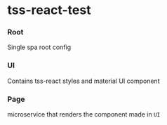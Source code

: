 # tss-react-test

### Root 

Single spa root config

### UI

Contains tss-react styles and material UI component

### Page

microservice that renders the component made in `UI`

